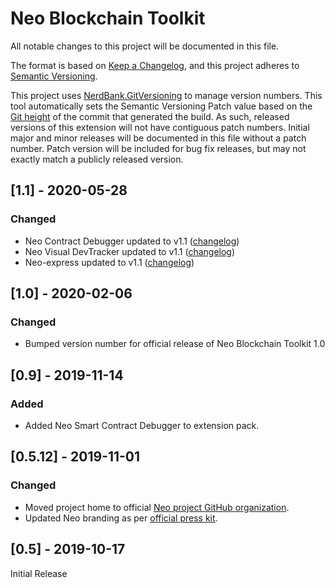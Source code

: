 # Neo Blockchain Toolkit

All notable changes to this project will be documented in this file.

The format is based on [Keep a Changelog](https://keepachangelog.com/en/1.0.0/),
and this project adheres to [Semantic Versioning](https://semver.org/spec/v2.0.0.html).

This project uses [NerdBank.GitVersioning](https://github.com/AArnott/Nerdbank.GitVersioning)
to manage version numbers. This tool automatically sets the Semantic Versioning Patch
value based on the [Git height](https://github.com/AArnott/Nerdbank.GitVersioning#what-is-git-height)
of the commit that generated the build. As such, released versions of this extension
will not have contiguous patch numbers. Initial major and minor releases will be documented
in this file without a patch number. Patch version will be included for bug fix releases, but
may not exactly match a publicly released version.

## [1.1] - 2020-05-28

### Changed

- Neo Contract Debugger updated to v1.1 ([changelog](https://github.com/neo-project/neo-debugger/blob/master/src/extension/CHANGELOG.md#11---2020-05-28))
- Neo Visual DevTracker updated to v1.1 ([changelog](https://github.com/neo-project/neo-visual-tracker/blob/master/CHANGELOG.md#11---2020-05-28))
- Neo-express updated to v1.1 ([changelog](https://github.com/neo-project/neo-express/blob/master/changelog.md#11---2020-05-28))

## [1.0] - 2020-02-06

### Changed

- Bumped version number for official release of Neo Blockchain Toolkit 1.0

## [0.9] - 2019-11-14

### Added

- Added Neo Smart Contract Debugger to extension pack.

## [0.5.12] - 2019-11-01

### Changed

- Moved project home to official [Neo project GitHub organization](https://github.com/neo-project).
- Updated Neo branding as per [official press kit](https://neo.org/presskit).

## [0.5] - 2019-10-17

Initial Release
